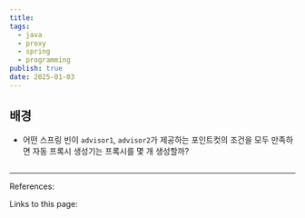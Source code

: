 ```yaml
---
title: 
tags:
  - java
  - proxy
  - spring
  - programming
publish: true
date: 2025-01-03
---
```

## 배경
- 어떤 스프링 빈이 `advisor1`, `advisor2`가 제공하는 포인트컷의 조건을 모두 만족하면 자동 프록시 생성기는 프록시를 몇 개 생성할까?

##

---
References: 

Links to this page: 